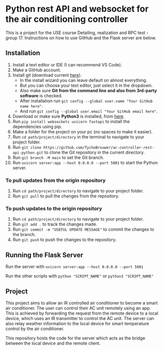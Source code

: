 # Python rest API and websocket for the air conditioning controller

This is a project for the USE course Detailing, realization and RPC test - group 17. Instructions on how to use GitHub and the Flask server are below.

## Installation

1. Install a text editor or IDE (I can recommend VS Code).
2. Make a GitHub account.
3. Install git (download current [here](https://git-scm.com/downloads)).
   - In the install wizard you can leave default on almost everything.
   - But you can choose your text editor, just select it in the dropdown.
   - Also make sure **Git from the command line and also from 3rd-party software** is checked.
   - After installation run ```git config --global user.name "Your GitHub name here"```.
   - And run ```git config --global user.email "Your GitHub email here"```.
4. Download or make sure **Python3** is installed, from [here](https://www.python.org/downloads/).
5. Run ```pip install websockets uvicorn fastapi``` to install the dependencies using pip.
6. Make a folder for the project on your pc (no spaces to make it easier).
7. Run ```cd path/project/directory``` in the terminal to navigate to your project folder.
8. Run ```git clone https://github.com/TychoBrouwer/ac-controller-rest-api-python.git``` to clone the Git repository in the current directory.
9. Run ```git branch -M main``` to set the Git branch.
10. Run ```uvicorn server:app --host 0.0.0.0 --port 5001``` to start the Python server.

### To pull updates from the origin repository

1. Run ```cd path/project/directory``` to navigate to your project folder.
2. Run ```git pull``` to pull the changes from the repository.

### To push updates to the origin repository

1. Run ```cd path/project/directory``` to navigate to your project folder.
2. Run ```git add .``` to track the changes made.
3. Run ```git commit -m "USEFUL UPDATE MESSAGE"``` to commit the changes to the branch.
4. Run ```git push``` to push the changes to the repository.

## Running the Flask Server

Run the server with ```uvicorn server:app --host 0.0.0.0 --port 5001```

Run the other scripts with ```python "SCRIPT_NAME"``` or ```python3 "SCRIPT_NAME"```

## Project

This project aims to allow an IR controlled air conditioner to become a smart air conditioner. The user can control their AC unit remotely using an app. This is achieved by forwarding the request from the remote device to a local device, which uses an IR transmitter to control the AC unit. The server can also relay weather information to the local device for smart temperature control by the air conditioner.

This repository hosts the code for the server which acts as the bridge between the local device and the remote client.
